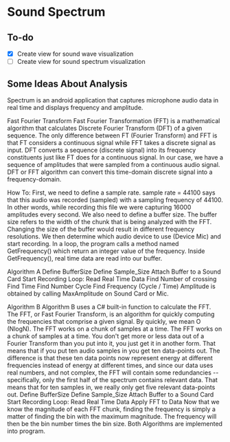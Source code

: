 # Sound Spectrum

## To-do

- [x] Create view for sound wave visualization
- [ ] Create view for sound spectrum visualization

## Some Ideas About Analysis

Spectrum is an android application that captures microphone audio data in real time 
and displays frequency and amplitude.

Fast Fourier Transform Fast Fourier Transformation (FFT) is a mathematical algorithm 
that calculates Discrete Fourier Transform (DFT) of a given sequence. The only difference 
between FT (Fourier Transform) and FFT is that FT considers a continuous signal while 
FFT takes a discrete signal as input. DFT converts a sequence (discrete signal) into its 
frequency constituents just like FT does for a continuous signal. In our case, we have 
a sequence of amplitudes that were sampled from a continuous audio signal. DFT or FFT 
algorithm can convert this time-domain discrete signal into a frequency-domain.

How To: First, we need to define a sample rate. sample rate = 44100 says that this audio 
was recorded (sampled) with a sampling frequency of 44100. In other words, while recording 
this file we were capturing 16000 amplitudes every second. We also need to define a buffer size. 
The buffer size refers to the width of the chunk that is being analyzed with the FFT. 
Changing the size of the buffer would result in different frequency resolutions. 
We then determine which audio device to use (Device Mic) and start recording. 
In a loop, the program calls a method named GetFrequency() which return an integer 
value of the frequency. Inside GetFrequency(), real time data are read into our buffer.

Algorithm A Define BufferSize Define Sample_Size Attach Buffer to a Sound Card Start 
Recording Loop: Read Real Time Data Find Number of crossing Find Time Find Number Cycle 
Find Frequency (Cycle / Time) Amplitude is obtained by calling MaxAmplitude on Sound Card or Mic.

Algorithm B Algorithm B uses a C# built-in function to calculate the FFT. The FFT, or Fast Fourier 
Transform, is an algorithm for quickly computing the frequencies that comprise a given signal. 
By quickly, we mean O (NlogN). The FFT works on a chunk of samples at a time. The FFT works 
on a chunk of samples at a time. You don't get more or less data out of a Fourier Transform than 
you put into it, you just get it in another form. That means that if you put ten audio samples 
in you get ten data-points out. The difference is that these ten data points now represent energy 
at different frequencies instead of energy at different times, and since our data uses real numbers, 
and not complex, the FFT will contain some redundancies -- specifically, only the first half 
of the spectrum contains relevant data. That means that for ten samples in, we really only 
get five relevant data-points out. Define BufferSize Define Sample_Size Attach Buffer to a 
Sound Card Start Recording Loop: Read Real Time Data Apply FFT to Data Now that we know the 
magnitude of each FFT chunk, finding the frequency is simply a matter of finding the bin with 
the maximum magnitude. The frequency will then be the bin number times the bin size. 
Both Algorithms are implemented into program.